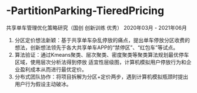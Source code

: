 # -PartitionParking-TieredPricing
共享单车管理优化策略研究（国创 创新训练 优秀）
2020年03月 - 2021年06月 
1. 分区定价想法新颖：基于共享单车杂乱停放的痛点，提出单车停放分区收费的想法，创新想法领先于各大共享单车APP的“禁停区”、“红包车”等试点。
2. 算法验证：通过Kmeans聚类、层次聚类、密度聚类等聚类算法规划最优停车区域，使用层次分析法得到停放 适宜性层级图，计算机模拟用户停放行为和企业盈利成本从而进行最优定价。
3. 分布式团队协作：将项目拆解为分区+定价两步，遇到计算机模拟瓶颈时提出用户行为假设主动破冰。


